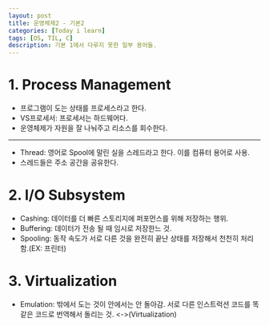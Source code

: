 ```yaml
---
layout: post
title: 운영체제2 - 기본2
categories: [Today i learn]
tags: [OS, TIL, C]
description: 기본 1에서 다루지 못한 일부 용어들.
---
```




# 1. Process Management

- 프로그램이 도는 상태를 프로세스라고 한다.
- VS프로세서: 프로세서는 하드웨어다.
- 운영체제가 자원을 잘 나눠주고 리소스를 회수한다.

----

- Thread: 영어로 Spool에 말린 실을 스레드라고 한다. 이를 컴퓨터 용어로 사용.
- 스레드들은 주소 공간을 공유한다.

# 2. I/O Subsystem

- Cashing: 데이터를 더 빠른 스토리지에 퍼포먼스를 위해 저장하는 행위.
- Buffering: 데이터가 전송 될 때 임시로 저장한느 것.
- Spooling: 동작 속도가 서로 다른 것을 완전히 끝난 상태를 저장해서 천천히 처리함.(EX: 프린터)

# 3. Virtualization

- Emulation: 밖에서 도는 것이 안에서는 안 돌아감. 서로 다른 인스트럭션 코드를 똑같은 코드로 번역해서 돌리는 것. <->(Virtualization)

